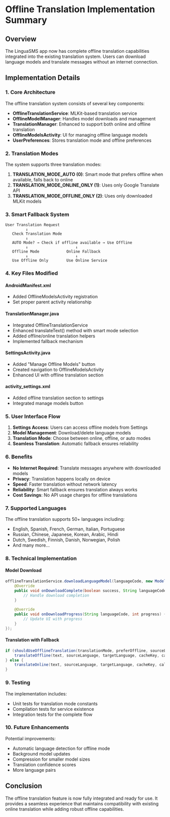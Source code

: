 # Offline Translation Implementation Summary

## Overview
The LinguaSMS app now has complete offline translation capabilities integrated into the existing translation system. Users can download language models and translate messages without an internet connection.

## Implementation Details

### 1. Core Architecture

The offline translation system consists of several key components:

- **OfflineTranslationService**: MLKit-based translation service
- **OfflineModelManager**: Handles model downloads and management
- **TranslationManager**: Enhanced to support both online and offline translation
- **OfflineModelsActivity**: UI for managing offline language models
- **UserPreferences**: Stores translation mode and offline preferences

### 2. Translation Modes

The system supports three translation modes:

1. **TRANSLATION_MODE_AUTO (0)**: Smart mode that prefers offline when available, falls back to online
2. **TRANSLATION_MODE_ONLINE_ONLY (1)**: Uses only Google Translate API
3. **TRANSLATION_MODE_OFFLINE_ONLY (2)**: Uses only downloaded MLKit models

### 3. Smart Fallback System

```
User Translation Request
         ↓
   Check Translation Mode
         ↓
   AUTO Mode? → Check if offline available → Use Offline
         ↓                     ↓
   Offline Mode            Online Fallback
         ↓                     ↓
   Use Offline Only        Use Online Service
```

### 4. Key Files Modified

#### AndroidManifest.xml
- Added OfflineModelsActivity registration
- Set proper parent activity relationship

#### TranslationManager.java
- Integrated OfflineTranslationService
- Enhanced translateText() method with smart mode selection
- Added offline/online translation helpers
- Implemented fallback mechanism

#### SettingsActivity.java
- Added "Manage Offline Models" button
- Created navigation to OfflineModelsActivity
- Enhanced UI with offline translation section

#### activity_settings.xml
- Added offline translation section to settings
- Integrated manage models button

### 5. User Interface Flow

1. **Settings Access**: Users can access offline models from Settings
2. **Model Management**: Download/delete language models
3. **Translation Mode**: Choose between online, offline, or auto modes
4. **Seamless Translation**: Automatic fallback ensures reliability

### 6. Benefits

- **No Internet Required**: Translate messages anywhere with downloaded models
- **Privacy**: Translation happens locally on device
- **Speed**: Faster translation without network latency
- **Reliability**: Smart fallback ensures translation always works
- **Cost Savings**: No API usage charges for offline translations

### 7. Supported Languages

The offline translation supports 50+ languages including:
- English, Spanish, French, German, Italian, Portuguese
- Russian, Chinese, Japanese, Korean, Arabic, Hindi
- Dutch, Swedish, Finnish, Danish, Norwegian, Polish
- And many more...

### 8. Technical Implementation

#### Model Download
```java
offlineTranslationService.downloadLanguageModel(languageCode, new ModelDownloadCallback() {
    @Override
    public void onDownloadComplete(boolean success, String languageCode, String errorMessage) {
        // Handle download completion
    }
    
    @Override
    public void onDownloadProgress(String languageCode, int progress) {
        // Update UI with progress
    }
});
```

#### Translation with Fallback
```java
if (shouldUseOfflineTranslation(translationMode, preferOffline, sourceLanguage, targetLanguage)) {
    translateOffline(text, sourceLanguage, targetLanguage, cacheKey, callback);
} else {
    translateOnline(text, sourceLanguage, targetLanguage, cacheKey, callback);
}
```

### 9. Testing

The implementation includes:
- Unit tests for translation mode constants
- Compilation tests for service existence
- Integration tests for the complete flow

### 10. Future Enhancements

Potential improvements:
- Automatic language detection for offline mode
- Background model updates
- Compression for smaller model sizes
- Translation confidence scores
- More language pairs

## Conclusion

The offline translation feature is now fully integrated and ready for use. It provides a seamless experience that maintains compatibility with existing online translation while adding robust offline capabilities.